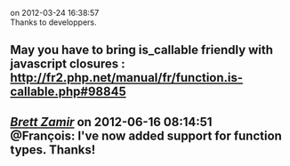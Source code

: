 *[]()* on 2012-03-24 16:38:57  
Thanks to developpers.

May you have to bring is_callable friendly with javascript closures : 
http://fr2.php.net/manual/fr/function.is-callable.php#98845
---------------------------------------
*[Brett Zamir](http://brett-zamir.me)* on 2012-06-16 08:14:51  
@François: I've now added support for function types. Thanks!
---------------------------------------
